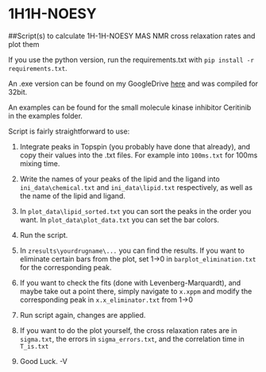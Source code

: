# 1H1H-NOESY
##Script(s) to calculate 1H-1H-NOESY MAS NMR cross relaxation rates and plot them

If you use the python version, run the requirements.txt with ```pip install -r requirements.txt```.

An .exe version can be found on my GoogleDrive [here](https://drive.google.com/file/d/18Cr7hPeG7Gx46BN2Uoz7a0ObPgBQmqQO/view?usp=sharing) and was compiled for 32bit.

An examples can be found for the small molecule kinase inhibitor Ceritinib in the examples folder.

Script is fairly straightforward to use:
1. Integrate peaks in Topspin (you probably have done that already), and copy their values into the .txt files. For example into ```100ms.txt``` for 100ms mixing time.

2. Write the names of your peaks of the lipid and the ligand into ```ini_data\chemical.txt``` and ```ini_data\lipid.txt``` respectively, as well as the name of the lipid and ligand.

3. In ```plot_data\lipid_sorted.txt``` you can sort the peaks in the order you want. In ```plot_data\plot_data.txt``` you can set the bar colors.

4. Run the script.

5. In ```zresults\yourdrugname\...``` you can find the results. If you want to eliminate certain bars from the plot, set 1->0 in ```barplot_elimination.txt``` for the corresponding peak.

6. If you want to check the fits (done with Levenberg-Marquardt), and maybe take out a point there, simply navigate to ```x.xppm``` and modify the corresponding peak in  ```x.x_eliminator.txt``` from 1->0

7. Run script again, changes are applied.

8. If you want to do the plot yourself, the cross relaxation rates are in ```sigma.txt```, the errors in ```sigma_errors.txt```, and the correlation time in ```T_is.txt```

9. Good Luck.
-V
